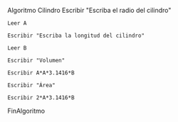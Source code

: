 Algoritmo Cilindro
	Escribir "Escriba el radio del cilindro"
	
	Leer A
	
	Escribir "Escriba la longitud del cilindro"
	
	Leer B
	
	Escribir "Volumen"
	
	Escribir A*A*3.1416*B
	
	Escribir "Área"
	
	Escribir 2*A*3.1416*B
	
FinAlgoritmo

